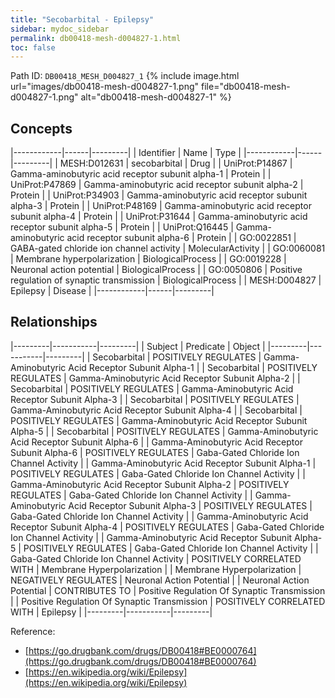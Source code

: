 ```yaml
---
title: "Secobarbital - Epilepsy"
sidebar: mydoc_sidebar
permalink: db00418-mesh-d004827-1.html
toc: false 
---
```



Path ID: `DB00418_MESH_D004827_1`
{% include image.html url="images/db00418-mesh-d004827-1.png" file="db00418-mesh-d004827-1.png" alt="db00418-mesh-d004827-1" %}

## Concepts

|------------|------|---------|
| Identifier | Name | Type    |
|------------|------|---------|
| MESH:D012631 | secobarbital | Drug |
| UniProt:P14867 | Gamma-aminobutyric acid receptor subunit alpha-1 | Protein |
| UniProt:P47869 | Gamma-aminobutyric acid receptor subunit alpha-2 | Protein |
| UniProt:P34903 | Gamma-aminobutyric acid receptor subunit alpha-3 | Protein |
| UniProt:P48169 | Gamma-aminobutyric acid receptor subunit alpha-4 | Protein |
| UniProt:P31644 | Gamma-aminobutyric acid receptor subunit alpha-5 | Protein |
| UniProt:Q16445 | Gamma-aminobutyric acid receptor subunit alpha-6 | Protein |
| GO:0022851 | GABA-gated chloride ion channel activity | MolecularActivity |
| GO:0060081 | Membrane hyperpolarization | BiologicalProcess |
| GO:0019228 | Neuronal action potential | BiologicalProcess |
| GO:0050806 | Positive regulation of synaptic transmission | BiologicalProcess |
| MESH:D004827 | Epilepsy | Disease |
|------------|------|---------|

## Relationships

|---------|-----------|---------|
| Subject | Predicate | Object  |
|---------|-----------|---------|
| Secobarbital | POSITIVELY REGULATES | Gamma-Aminobutyric Acid Receptor Subunit Alpha-1 |
| Secobarbital | POSITIVELY REGULATES | Gamma-Aminobutyric Acid Receptor Subunit Alpha-2 |
| Secobarbital | POSITIVELY REGULATES | Gamma-Aminobutyric Acid Receptor Subunit Alpha-3 |
| Secobarbital | POSITIVELY REGULATES | Gamma-Aminobutyric Acid Receptor Subunit Alpha-4 |
| Secobarbital | POSITIVELY REGULATES | Gamma-Aminobutyric Acid Receptor Subunit Alpha-5 |
| Secobarbital | POSITIVELY REGULATES | Gamma-Aminobutyric Acid Receptor Subunit Alpha-6 |
| Gamma-Aminobutyric Acid Receptor Subunit Alpha-6 | POSITIVELY REGULATES | Gaba-Gated Chloride Ion Channel Activity |
| Gamma-Aminobutyric Acid Receptor Subunit Alpha-1 | POSITIVELY REGULATES | Gaba-Gated Chloride Ion Channel Activity |
| Gamma-Aminobutyric Acid Receptor Subunit Alpha-2 | POSITIVELY REGULATES | Gaba-Gated Chloride Ion Channel Activity |
| Gamma-Aminobutyric Acid Receptor Subunit Alpha-3 | POSITIVELY REGULATES | Gaba-Gated Chloride Ion Channel Activity |
| Gamma-Aminobutyric Acid Receptor Subunit Alpha-4 | POSITIVELY REGULATES | Gaba-Gated Chloride Ion Channel Activity |
| Gamma-Aminobutyric Acid Receptor Subunit Alpha-5 | POSITIVELY REGULATES | Gaba-Gated Chloride Ion Channel Activity |
| Gaba-Gated Chloride Ion Channel Activity | POSITIVELY CORRELATED WITH | Membrane Hyperpolarization |
| Membrane Hyperpolarization | NEGATIVELY REGULATES | Neuronal Action Potential |
| Neuronal Action Potential | CONTRIBUTES TO | Positive Regulation Of Synaptic Transmission |
| Positive Regulation Of Synaptic Transmission | POSITIVELY CORRELATED WITH | Epilepsy |
|---------|-----------|---------|

Reference: 
  - [https://go.drugbank.com/drugs/DB00418#BE0000764](https://go.drugbank.com/drugs/DB00418#BE0000764)
  - [https://en.wikipedia.org/wiki/Epilepsy](https://en.wikipedia.org/wiki/Epilepsy)
